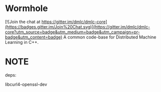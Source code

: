 Wormhole
====

[![Join the chat at https://gitter.im/dmlc/dmlc-core](https://badges.gitter.im/Join%20Chat.svg)](https://gitter.im/dmlc/dmlc-core?utm_source=badge&utm_medium=badge&utm_campaign=pr-badge&utm_content=badge)
A common code-base for Distributed Machine Learning in C++.

NOTE
====
deps:

libcurl4-openssl-dev
